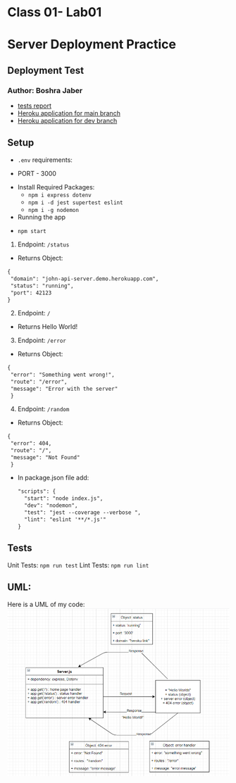 # Class 01- Lab01
# Server Deployment Practice
## Deployment Test
### Author: Boshra Jaber
* [tests report](https://github.com/BoshraJaber/server-deployment-practice/actions)
* [Heroku application for main branch](https://boshra-server-deploy-prod.herokuapp.com/)
* [Heroku application for dev branch](https://boshra-server-deploy-dev.herokuapp.com/)

## Setup
- `.env` requirements:
 * PORT - 3000
- Install Required Packages:
  * `npm i express dotenv`
  * `npm i -d jest supertest eslint`
  * `npm i -g nodemon`
- Running the app
 * `npm start`
 1. Endpoint: `/status`
   * Returns Object:
  ```
  {
   "domain": "john-api-server.demo.herokuapp.com",
   "status": "running",
   "port": 42123
  }
  ```
 2. Endpoint: `/`
   * Returns  Hello World!
 3. Endpoint: `/error`
   * Returns Object:
  ```
  {
   "error": "Something went wrong!",
   "route": "/error",
   "message": "Error with the server"
   }
  ```
 4. Endpoint: `/random`
   * Returns Object:
  ```
  {
   "error": 404,
   "route": "/",
   "message": "Not Found"
   }
  ```
- In package.json file add:
  ```
  "scripts": {
    "start": "node index.js",
    "dev": "nodemon",
    "test": "jest --coverage --verbose ",
    "lint": "eslint '**/*.js'"
  }
  ```

## Tests
Unit Tests: `npm run test`
Lint Tests: `npm run lint`

## UML:
Here is a UML of my code: 
![](img/class01-lab01.png)
